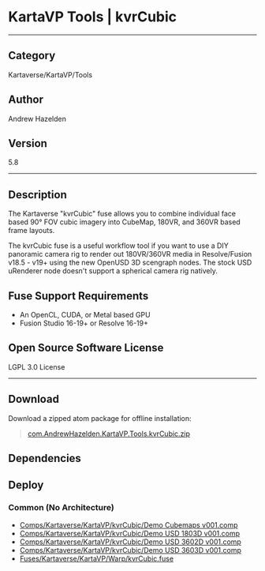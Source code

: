 # KartaVP Tools | kvrCubic
___

## Category
Kartaverse/KartaVP/Tools

## Author
Andrew Hazelden

## Version
5.8

___

## Description
<p>The Kartaverse "kvrCubic" fuse allows you to combine individual face based 90&deg; FOV cubic imagery into CubeMap, 180VR, and 360VR based frame layouts.</p>

<p>The kvrCubic fuse is a useful workflow tool if you want to use a DIY panoramic camera rig to render out 180VR/360VR media in Resolve/Fusion v18.5 - v19+ using the new OpenUSD 3D scengraph nodes. The stock USD uRenderer node doesn't support a spherical camera rig natively.</p>

<h2>Fuse Support Requirements</h2>

<ul>
<li>An OpenCL, CUDA, or Metal based GPU</li>
<li>Fusion Studio 16-19+ or Resolve 16-19+</li>
</ul>

<h2>Open Source Software License</h2>
<p>LGPL 3.0 License</p>


___

## Download

Download a zipped atom package for offline installation:
> [com.AndrewHazelden.KartaVP.Tools.kvrCubic.zip](https://gitlab.com/WeSuckLess/Reactor/-/archive/master/Reactor-master.zip?path=Atoms/com.AndrewHazelden.KartaVP.Tools.kvrCubic)  

## Dependencies

## Deploy

### Common (No Architecture)

<ul>
<li><a href="https://gitlab.com/WeSuckLess/Reactor/-/blob/master/Atoms/com.AndrewHazelden.KartaVP.Tools.kvrCubic/Comps/Kartaverse/KartaVP/kvrCubic/Demo Cubemaps v001.comp?ref_type=heads">Comps/Kartaverse/KartaVP/kvrCubic/Demo Cubemaps v001.comp</a></li>
<li><a href="https://gitlab.com/WeSuckLess/Reactor/-/blob/master/Atoms/com.AndrewHazelden.KartaVP.Tools.kvrCubic/Comps/Kartaverse/KartaVP/kvrCubic/Demo USD 1803D v001.comp?ref_type=heads">Comps/Kartaverse/KartaVP/kvrCubic/Demo USD 1803D v001.comp</a></li>
<li><a href="https://gitlab.com/WeSuckLess/Reactor/-/blob/master/Atoms/com.AndrewHazelden.KartaVP.Tools.kvrCubic/Comps/Kartaverse/KartaVP/kvrCubic/Demo USD 3602D v001.comp?ref_type=heads">Comps/Kartaverse/KartaVP/kvrCubic/Demo USD 3602D v001.comp</a></li>
<li><a href="https://gitlab.com/WeSuckLess/Reactor/-/blob/master/Atoms/com.AndrewHazelden.KartaVP.Tools.kvrCubic/Comps/Kartaverse/KartaVP/kvrCubic/Demo USD 3603D v001.comp?ref_type=heads">Comps/Kartaverse/KartaVP/kvrCubic/Demo USD 3603D v001.comp</a></li>
<li><a href="https://gitlab.com/WeSuckLess/Reactor/-/blob/master/Atoms/com.AndrewHazelden.KartaVP.Tools.kvrCubic/Fuses/Kartaverse/KartaVP/Warp/kvrCubic.fuse?ref_type=heads">Fuses/Kartaverse/KartaVP/Warp/kvrCubic.fuse</a></li>
</ul>
